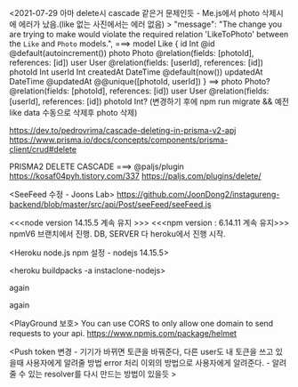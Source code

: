 <2021-07-29 아마 delete시 cascade 같은거 문제인듯 - Me.js에서 photo 삭제시에 에러가 났음.(like 없는 사진에서는 에러 없음) >
"message": "The change you are trying to make would violate the required relation 'LikeToPhoto' between the `Like` and `Photo` models.",
===>
model Like {
id Int @id @default(autoincrement())
photo Photo @relation(fields: [photoId], references: [id])
user User @relation(fields: [userId], references: [id])
photoId Int
userId Int
createdAt DateTime @default(now())
updatedAt DateTime @updatedAt
@@unique([photoId, userId])
}
==>
photo Photo? @relation(fields: [photoId], references: [id])
user User @relation(fields: [userId], references: [id])
photoId Int?
(변경하기 후에 npm run migrate && 예전 like data 수동으로 삭제후 photo 삭제)

https://dev.to/pedrovrima/cascade-deleting-in-prisma-v2-apj
https://www.prisma.io/docs/concepts/components/prisma-client/crud#delete

PRISMA2 DELETE CASCADE ===> @paljs/plugin
https://kosaf04pyh.tistory.com/337
https://paljs.com/plugins/delete/

<SeeFeed 수정 - Joons Lab>
https://github.com/JoonDong2/instagureng-backend/blob/master/src/api/Post/seeFeed/seeFeed.js

<<<node version 14.15.5 계속 유지 >>>
<<<npm version : 6.14.11 계속 유지>>> 
npmV6 브랜치에서 진행.
DB, SERVER 다 heroku에서 진행 시작.

<Heroku node.js npm 설정 - nodejs 14.15.5>

<heroku buildpacks -a instaclone-nodejs>

<connect New app to Old DB> again  

<New Server and New DB> again

<PlayGround 보호>
You can use CORS to only allow one domain to send requests to your api. https://www.npmjs.com/package/helmet

<Push token 변경 - 기기가 바뀌면 토큰을 바꿔준다, 다른 user도 내 토큰을 쓰고 있을때 사용자에게 알려줄 방법
error 처리 이외의 방법으로 사용자에게 알려준다. - 알려줄 수 있는 resolver를 다시 만드는 방법이 있을듯 >